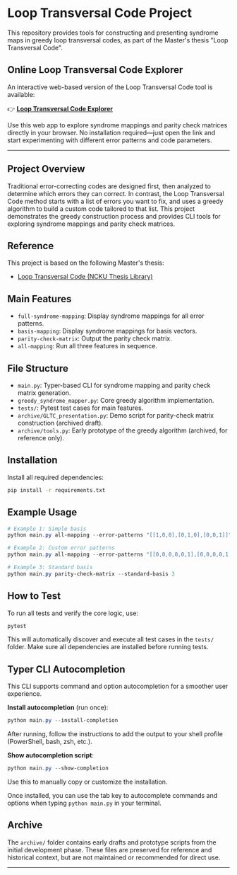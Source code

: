 # Loop Transversal Code Project


This repository provides tools for constructing and presenting syndrome maps in greedy loop transversal codes, as part of the Master's thesis "Loop Transversal Code".

## Online Loop Transversal Code Explorer

An interactive web-based version of the Loop Transversal Code tool is available:

👉 **[Loop Transversal Code Explorer](https://jcleealg.github.io/loop-transversal-code/)**

Use this web app to explore syndrome mappings and parity check matrices directly in your browser. No installation required—just open the link and start experimenting with different error patterns and code parameters.

---

## Project Overview
Traditional error-correcting codes are designed first, then analyzed to determine which errors they can correct. In contrast, the Loop Transversal Code method starts with a list of errors you want to fix, and uses a greedy algorithm to build a custom code tailored to that list. This project demonstrates the greedy construction process and provides CLI tools for exploring syndrome mappings and parity check matrices.

## Reference
This project is based on the following Master's thesis:
- [Loop Transversal Code (NCKU Thesis Library)](https://thesis.lib.ncku.edu.tw/thesis/detail/4759066580a6172d56505500348dae66/)

## Main Features
- `full-syndrome-mapping`: Display syndrome mappings for all error patterns.
- `basis-mapping`: Display syndrome mappings for basis vectors.
- `parity-check-matrix`: Output the parity check matrix.
- `all-mapping`: Run all three features in sequence.

## File Structure
- `main.py`: Typer-based CLI for syndrome mapping and parity check matrix generation.
- `greedy_syndrome_mapper.py`: Core greedy algorithm implementation.
- `tests/`: Pytest test cases for main features.
- `archive/GLTC_presentation.py`: Demo script for parity-check matrix construction (archived draft).
- `archive/tools.py`: Early prototype of the greedy algorithm (archived, for reference only).

## Installation
Install all required dependencies:
```bash
pip install -r requirements.txt
```

## Example Usage
```powershell
# Example 1: Simple basis
python main.py all-mapping --error-patterns "[[1,0,0],[0,1,0],[0,0,1]]"

# Example 2: Custom error patterns
python main.py all-mapping --error-patterns "[[0,0,0,0,0,1],[0,0,0,0,1,0],[0,0,0,0,1,1],[0,0,0,1,0,0],[0,0,0,1,1,0],[0,0,1,0,0,0],[0,0,1,1,0,0],[0,1,0,0,0,0],[0,1,1,0,0,0],[1,0,0,0,0,0],[1,1,0,0,0,0]]"

# Example 3: Standard basis
python main.py parity-check-matrix --standard-basis 3
```

## How to Test

To run all tests and verify the core logic, use:
```bash
pytest
```
This will automatically discover and execute all test cases in the `tests/` folder. Make sure all dependencies are installed before running tests.

## Typer CLI Autocompletion

This CLI supports command and option autocompletion for a smoother user experience.

**Install autocompletion** (run once):
```powershell
python main.py --install-completion
```
After running, follow the instructions to add the output to your shell profile (PowerShell, bash, zsh, etc.).

**Show autocompletion script**:
```powershell
python main.py --show-completion
```
Use this to manually copy or customize the installation.

Once installed, you can use the tab key to autocomplete commands and options when typing `python main.py` in your terminal.

## Archive

The `archive/` folder contains early drafts and prototype scripts from the initial development phase. These files are preserved for reference and historical context, but are not maintained or recommended for direct use.

---
